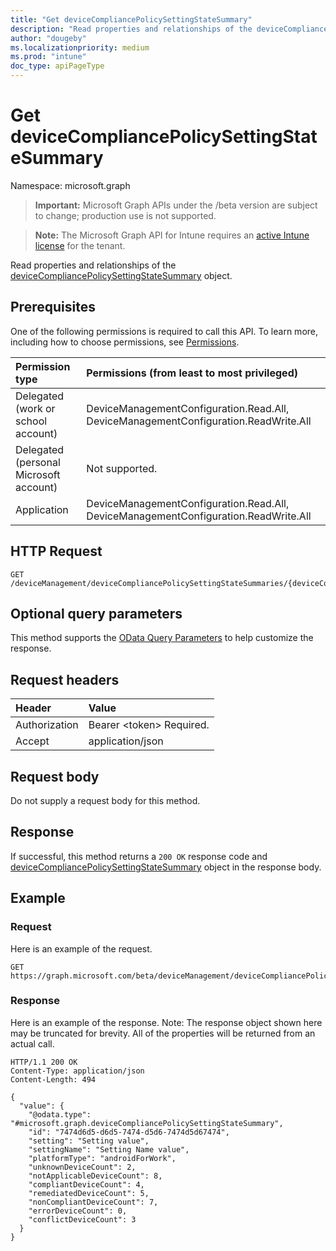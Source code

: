 ```yaml
---
title: "Get deviceCompliancePolicySettingStateSummary"
description: "Read properties and relationships of the deviceCompliancePolicySettingStateSummary object."
author: "dougeby"
ms.localizationpriority: medium
ms.prod: "intune"
doc_type: apiPageType
---
```


# Get deviceCompliancePolicySettingStateSummary

Namespace: microsoft.graph

> **Important:** Microsoft Graph APIs under the /beta version are subject to change; production use is not supported.

> **Note:** The Microsoft Graph API for Intune requires an [active Intune license](https://go.microsoft.com/fwlink/?linkid=839381) for the tenant.

Read properties and relationships of the [deviceCompliancePolicySettingStateSummary](../resources/intune-deviceconfig-devicecompliancepolicysettingstatesummary.md) object.

## Prerequisites
One of the following permissions is required to call this API. To learn more, including how to choose permissions, see [Permissions](/graph/permissions-reference).

|Permission type|Permissions (from least to most privileged)|
|:---|:---|
|Delegated (work or school account)|DeviceManagementConfiguration.Read.All, DeviceManagementConfiguration.ReadWrite.All|
|Delegated (personal Microsoft account)|Not supported.|
|Application|DeviceManagementConfiguration.Read.All, DeviceManagementConfiguration.ReadWrite.All|

## HTTP Request
<!-- {
  "blockType": "ignored"
}
-->
``` http
GET /deviceManagement/deviceCompliancePolicySettingStateSummaries/{deviceCompliancePolicySettingStateSummaryId}
```

## Optional query parameters
This method supports the [OData Query Parameters](/graph/query-parameters) to help customize the response.

## Request headers
|Header|Value|
|:---|:---|
|Authorization|Bearer &lt;token&gt; Required.|
|Accept|application/json|

## Request body
Do not supply a request body for this method.

## Response
If successful, this method returns a `200 OK` response code and [deviceCompliancePolicySettingStateSummary](../resources/intune-deviceconfig-devicecompliancepolicysettingstatesummary.md) object in the response body.

## Example

### Request
Here is an example of the request.
``` http
GET https://graph.microsoft.com/beta/deviceManagement/deviceCompliancePolicySettingStateSummaries/{deviceCompliancePolicySettingStateSummaryId}
```

### Response
Here is an example of the response. Note: The response object shown here may be truncated for brevity. All of the properties will be returned from an actual call.
``` http
HTTP/1.1 200 OK
Content-Type: application/json
Content-Length: 494

{
  "value": {
    "@odata.type": "#microsoft.graph.deviceCompliancePolicySettingStateSummary",
    "id": "7474d6d5-d6d5-7474-d5d6-7474d5d67474",
    "setting": "Setting value",
    "settingName": "Setting Name value",
    "platformType": "androidForWork",
    "unknownDeviceCount": 2,
    "notApplicableDeviceCount": 8,
    "compliantDeviceCount": 4,
    "remediatedDeviceCount": 5,
    "nonCompliantDeviceCount": 7,
    "errorDeviceCount": 0,
    "conflictDeviceCount": 3
  }
}
```



